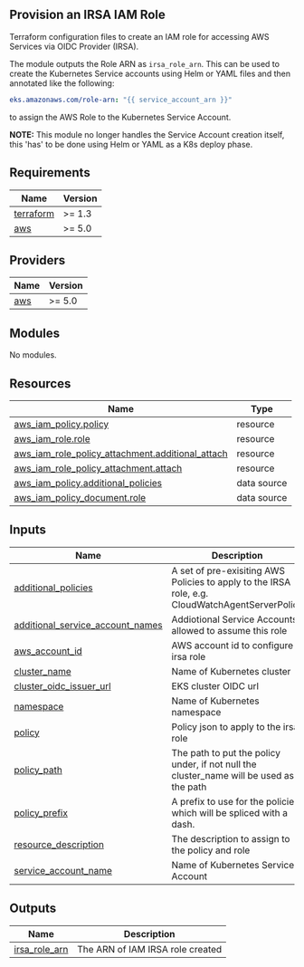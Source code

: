 Provision an IRSA IAM Role
--------------------------

Terraform configuration files to create an IAM role for accessing AWS Services
via OIDC Provider (IRSA).

The module outputs the Role ARN as `irsa_role_arn`. This can be used to create
the Kubernetes Service accounts using Helm or YAML files and then annotated like
the following:
```yml
eks.amazonaws.com/role-arn: "{{ service_account_arn }}"
```
to assign the AWS Role to the Kubernetes Service Account.

**NOTE:** This module no longer handles the Service Account creation itself,
this 'has' to be done using Helm or YAML as a K8s deploy phase.

<!-- BEGIN_TF_DOCS -->
## Requirements

| Name | Version |
|------|---------|
| <a name="requirement_terraform"></a> [terraform](#requirement\_terraform) | >= 1.3 |
| <a name="requirement_aws"></a> [aws](#requirement\_aws) | >= 5.0 |

## Providers

| Name | Version |
|------|---------|
| <a name="provider_aws"></a> [aws](#provider\_aws) | >= 5.0 |

## Modules

No modules.

## Resources

| Name | Type |
|------|------|
| [aws_iam_policy.policy](https://registry.terraform.io/providers/hashicorp/aws/latest/docs/resources/iam_policy) | resource |
| [aws_iam_role.role](https://registry.terraform.io/providers/hashicorp/aws/latest/docs/resources/iam_role) | resource |
| [aws_iam_role_policy_attachment.additional_attach](https://registry.terraform.io/providers/hashicorp/aws/latest/docs/resources/iam_role_policy_attachment) | resource |
| [aws_iam_role_policy_attachment.attach](https://registry.terraform.io/providers/hashicorp/aws/latest/docs/resources/iam_role_policy_attachment) | resource |
| [aws_iam_policy.additional_policies](https://registry.terraform.io/providers/hashicorp/aws/latest/docs/data-sources/iam_policy) | data source |
| [aws_iam_policy_document.role](https://registry.terraform.io/providers/hashicorp/aws/latest/docs/data-sources/iam_policy_document) | data source |

## Inputs

| Name | Description | Type | Default | Required |
|------|-------------|------|---------|:--------:|
| <a name="input_additional_policies"></a> [additional\_policies](#input\_additional\_policies) | A set of pre-exisiting AWS Policies to apply to the IRSA role, e.g. CloudWatchAgentServerPolicy | `set(string)` | n/a | yes |
| <a name="input_additional_service_account_names"></a> [additional\_service\_account\_names](#input\_additional\_service\_account\_names) | Addiotional Service Accounts allowed to assume this role | `set(string)` | n/a | yes |
| <a name="input_aws_account_id"></a> [aws\_account\_id](#input\_aws\_account\_id) | AWS account id to configure irsa role | `string` | n/a | yes |
| <a name="input_cluster_name"></a> [cluster\_name](#input\_cluster\_name) | Name of Kubernetes cluster | `string` | n/a | yes |
| <a name="input_cluster_oidc_issuer_url"></a> [cluster\_oidc\_issuer\_url](#input\_cluster\_oidc\_issuer\_url) | EKS cluster OIDC url | `string` | n/a | yes |
| <a name="input_namespace"></a> [namespace](#input\_namespace) | Name of Kubernetes namespace | `string` | n/a | yes |
| <a name="input_policy"></a> [policy](#input\_policy) | Policy json to apply to the irsa role | `string` | `""` | no |
| <a name="input_policy_path"></a> [policy\_path](#input\_policy\_path) | The path to put the policy under, if not null the cluster\_name will be used as the path | `string` | `null` | no |
| <a name="input_policy_prefix"></a> [policy\_prefix](#input\_policy\_prefix) | A prefix to use for the policies, which will be spliced with a dash. | `string` | `""` | no |
| <a name="input_resource_description"></a> [resource\_description](#input\_resource\_description) | The description to assign to the policy and role | `string` | `""` | no |
| <a name="input_service_account_name"></a> [service\_account\_name](#input\_service\_account\_name) | Name of Kubernetes Service Account | `string` | n/a | yes |

## Outputs

| Name | Description |
|------|-------------|
| <a name="output_irsa_role_arn"></a> [irsa\_role\_arn](#output\_irsa\_role\_arn) | The ARN of IAM IRSA role created |
<!-- END_TF_DOCS -->

